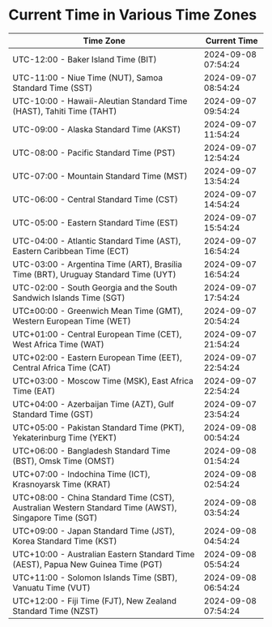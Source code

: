# Current Time in Various Time Zones

| Time Zone | Current Time |
|-----------|--------------|
| UTC-12:00 - Baker Island Time (BIT) | 2024-09-08 07:54:24 |
| UTC-11:00 - Niue Time (NUT), Samoa Standard Time (SST) | 2024-09-07 08:54:24 |
| UTC-10:00 - Hawaii-Aleutian Standard Time (HAST), Tahiti Time (TAHT) | 2024-09-07 09:54:24 |
| UTC-09:00 - Alaska Standard Time (AKST) | 2024-09-07 11:54:24 |
| UTC-08:00 - Pacific Standard Time (PST) | 2024-09-07 12:54:24 |
| UTC-07:00 - Mountain Standard Time (MST) | 2024-09-07 13:54:24 |
| UTC-06:00 - Central Standard Time (CST) | 2024-09-07 14:54:24 |
| UTC-05:00 - Eastern Standard Time (EST) | 2024-09-07 15:54:24 |
| UTC-04:00 - Atlantic Standard Time (AST), Eastern Caribbean Time (ECT) | 2024-09-07 16:54:24 |
| UTC-03:00 - Argentina Time (ART), Brasília Time (BRT), Uruguay Standard Time (UYT) | 2024-09-07 16:54:24 |
| UTC-02:00 - South Georgia and the South Sandwich Islands Time (SGT) | 2024-09-07 17:54:24 |
| UTC±00:00 - Greenwich Mean Time (GMT), Western European Time (WET) | 2024-09-07 20:54:24 |
| UTC+01:00 - Central European Time (CET), West Africa Time (WAT) | 2024-09-07 21:54:24 |
| UTC+02:00 - Eastern European Time (EET), Central Africa Time (CAT) | 2024-09-07 22:54:24 |
| UTC+03:00 - Moscow Time (MSK), East Africa Time (EAT) | 2024-09-07 22:54:24 |
| UTC+04:00 - Azerbaijan Time (AZT), Gulf Standard Time (GST) | 2024-09-07 23:54:24 |
| UTC+05:00 - Pakistan Standard Time (PKT), Yekaterinburg Time (YEKT) | 2024-09-08 00:54:24 |
| UTC+06:00 - Bangladesh Standard Time (BST), Omsk Time (OMST) | 2024-09-08 01:54:24 |
| UTC+07:00 - Indochina Time (ICT), Krasnoyarsk Time (KRAT) | 2024-09-08 02:54:24 |
| UTC+08:00 - China Standard Time (CST), Australian Western Standard Time (AWST), Singapore Time (SGT) | 2024-09-08 03:54:24 |
| UTC+09:00 - Japan Standard Time (JST), Korea Standard Time (KST) | 2024-09-08 04:54:24 |
| UTC+10:00 - Australian Eastern Standard Time (AEST), Papua New Guinea Time (PGT) | 2024-09-08 05:54:24 |
| UTC+11:00 - Solomon Islands Time (SBT), Vanuatu Time (VUT) | 2024-09-08 06:54:24 |
| UTC+12:00 - Fiji Time (FJT), New Zealand Standard Time (NZST) | 2024-09-08 07:54:24 |

